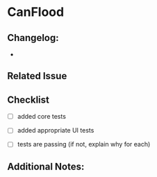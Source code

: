 # CanFlood

## Changelog:

- 

## Related Issue
<!-- Link the issue this PR is addressing, e.g., Closes #123 -->

## Checklist

- [ ] added core tests
- [ ] added appropriate UI tests
- [ ] tests are passing (if not, explain why for each)



## Additional Notes: